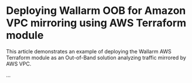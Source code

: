 # Deploying Wallarm OOB for Amazon VPC mirroring using AWS Terraform module

This article demonstrates an example of deploying the Wallarm AWS Terraform module as an Out-of-Band solution analyzing traffic mirrored by AWS VPC.

...

